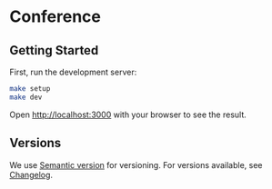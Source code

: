 # Conference

## Getting Started

First, run the development server:

```bash
make setup
make dev
```

Open [http://localhost:3000](http://localhost:3000) with your browser to see the result.

## Versions

We use [Semantic version](http://semver.org) for versioning. For versions available, see [Changelog](CHANGELOG.md).
